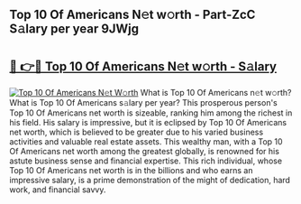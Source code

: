 ## Top 10 Of Americans N𝚎t w𝚘rth - Part-ZcC S𝚊lary per year 9JWjg

# <h2><a href="http://gc0av8.nevu.top/?p=Top+10+Of+Americans">🔗 👉🔴 Top 10 Of Americans N𝚎t w𝚘rth - S𝚊lary</a></h2>

[![Top 10 Of Americans N𝚎t W𝚘rth](https://i.imgur.com/Oavwk0R.jpeg)](http://gc0av8.nevu.top/?p=Top+10+Of+Americans)
What is Top 10 Of Americans n𝚎t w𝚘rth? What is Top 10 Of Americans s𝚊lary per year?
This prosperous person's Top 10 Of Americans net worth is sizeable, ranking him among the richest in his field. His salary is impressive, but it is eclipsed by Top 10 Of Americans net worth, which is believed to be greater due to his varied business activities and valuable real estate assets. This wealthy man, with a Top 10 Of Americans net worth among the greatest globally, is renowned for his astute business sense and financial expertise. This rich individual, whose Top 10 Of Americans net worth is in the billions and who earns an impressive salary, is a prime demonstration of the might of dedication, hard work, and financial savvy.
